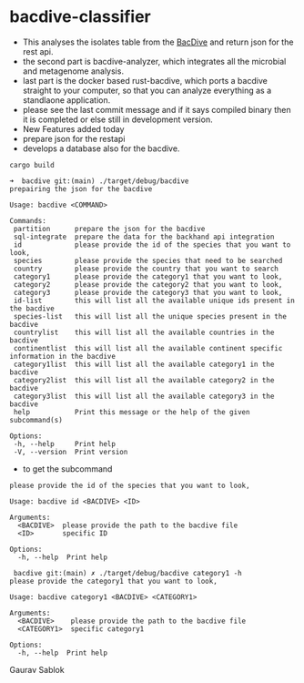 # bacdive-classifier
- This analyses the isolates table from the [BacDive](https://bacdive.dsmz.de/) and return json for the rest api.
- the second part is bacdive-analyzer, which integrates all the microbial and metagenome analysis.
- last part is the docker based rust-bacdive, which ports a bacdive straight to your computer, so that you can analyze everything as a standlaone application.
- please see the last commit message and if it says compiled binary then it is completed or else still in development version.
- New Features added today 
 - prepare json for the restapi
 - develops a database also for the bacdive. 

 ```
 cargo build 
 ```
 
 ```
 ➜  bacdive git:(main) ./target/debug/bacdive
 prepairing the json for the bacdive

 Usage: bacdive <COMMAND>

 Commands:
  partition      prepare the json for the bacdive
  sql-integrate  prepare the data for the backhand api integration
  id             please provide the id of the species that you want to look,
  species        please provide the species that need to be searched
  country        please provide the country that you want to search
  category1      please provide the category1 that you want to look,
  category2      please provide the category2 that you want to look,
  category3      please provide the category3 that you want to look,
  id-list        this will list all the available unique ids present in the bacdive
  species-list   this will list all the unique species present in the bacdive
  countrylist    this will list all the available countries in the bacdive
  continentlist  this will list all the available continent specific information in the bacdive
  category1list  this will list all the available category1 in the bacdive
  category2list  this will list all the available category2 in the bacdive
  category3list  this will list all the available category3 in the bacdive
  help           Print this message or the help of the given subcommand(s)

Options:
  -h, --help     Print help
  -V, --version  Print version

 ```

- to get the subcommand 

```
please provide the id of the species that you want to look,

Usage: bacdive id <BACDIVE> <ID>

Arguments:
  <BACDIVE>  please provide the path to the bacdive file
  <ID>       specific ID

Options:
  -h, --help  Print help

 bacdive git:(main) ✗ ./target/debug/bacdive category1 -h
please provide the category1 that you want to look,

Usage: bacdive category1 <BACDIVE> <CATEGORY1>

Arguments:
  <BACDIVE>    please provide the path to the bacdive file
  <CATEGORY1>  specific category1

Options:
  -h, --help  Print help

```

Gaurav Sablok
